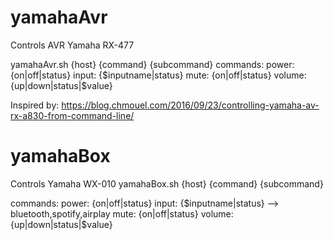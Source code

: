 # yamahaAvr
Controls AVR Yamaha RX-477

yamahaAvr.sh {host} {command} {subcommand} 
commands:
power: {on|off|status}
input: {$inputname|status}
mute: {on|off|status}
volume: {up|down|status|$value}

Inspired by: https://blog.chmouel.com/2016/09/23/controlling-yamaha-av-rx-a830-from-command-line/ 

# yamahaBox
Controls Yamaha WX-010
yamahaBox.sh {host} {command} {subcommand} 

commands:
power: {on|off|status}
input: {$inputname|status} --> bluetooth,spotify,airplay
mute: {on|off|status}
volume: {up|down|status|$value}
